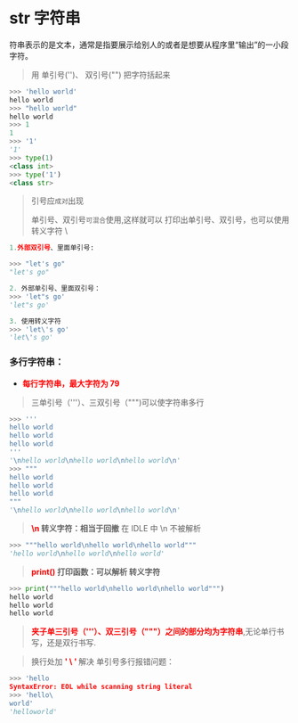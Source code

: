 # **str 字符串**

符串表示的是文本，通常是指要展示给别人的或者是想要从程序里“输出”的一小段字符。

> 用 单引号('')、 双引号("") 把字符括起来

```python
>>> 'hello world'
hello world
>>> "hello world"
hello world
>>> 1
1
>>> '1'
'1'
>>> type(1)
<class int>
>>> type('1')
<class str>
```

> 引号应`成对`出现
> 
> 单引号、双引号`可混合`使用,这样就可以 打印出单引号、双引号，也可以使用 转义字符 \

```python
1.外部双引号、里面单引号:

>>> "let's go"
"let's go"

2. 外部单引号、里面双引号：
>>> 'let"s go'
'let"s go'

3. 使用转义字符
>>> 'let\'s go'
'let\'s go'
```

### **多行字符串：**
- **<font color="red"> 每行字符串，最大字符为 79</font>**
  
> 三单引号（'''）、三双引号（""")可以使字符串多行

```python
>>> '''
hello world
hello world
hello world
'''
'\nhello world\nhello world\nhello world\n'
>>> """
hello world
hello world
hello world
"""
'\nhello world\nhello world\nhello world\n'
```

> **<font color="red"> \n </font> 转义字符：相当于回撤**
> 在 IDLE 中 \n 不被解析

```python
>>> """hello world\nhello world\nhello world"""
'hello world\nhello world\nhello world'
```


> **<font color="red"> print() </font> 打印函数：可以解析 转义字符**

```python
>>> print("""hello world\nhello world\nhello world""")
hello world
hello world
hello world
```

> **<font color="red"> 夹子单三引号（'''）、双三引号（"""）之间的部分均为字符串</font>**,无论单行书写，还是双行书写.

> 换行处加 **<font color="red"> ' \ ' </font>** 解决 单引号多行报错问题：

```python
>>> 'hello
SyntaxError: EOL while scanning string literal
>>> 'hello\
world'
'helloworld'
```
